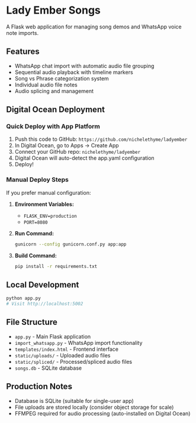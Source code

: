 # Lady Ember Songs

A Flask web application for managing song demos and WhatsApp voice note imports.

## Features
- WhatsApp chat import with automatic audio file grouping
- Sequential audio playback with timeline markers
- Song vs Phrase categorization system
- Individual audio file notes
- Audio splicing and management

## Digital Ocean Deployment

### Quick Deploy with App Platform
1. Push this code to GitHub: `https://github.com/nichelethyme/ladyember`
2. In Digital Ocean, go to Apps → Create App
3. Connect your GitHub repo: `nichelethyme/ladyember`
4. Digital Ocean will auto-detect the app.yaml configuration
5. Deploy!

### Manual Deploy Steps
If you prefer manual configuration:

1. **Environment Variables:**
   - `FLASK_ENV=production`
   - `PORT=8080`

2. **Run Command:**
   ```bash
   gunicorn --config gunicorn.conf.py app:app
   ```

3. **Build Command:**
   ```bash
   pip install -r requirements.txt
   ```

## Local Development
```bash
python app.py
# Visit http://localhost:5002
```

## File Structure
- `app.py` - Main Flask application
- `import_whatsapp.py` - WhatsApp import functionality  
- `templates/index.html` - Frontend interface
- `static/uploads/` - Uploaded audio files
- `static/spliced/` - Processed/spliced audio files
- `songs.db` - SQLite database

## Production Notes
- Database is SQLite (suitable for single-user app)
- File uploads are stored locally (consider object storage for scale)
- FFMPEG required for audio processing (auto-installed on Digital Ocean)